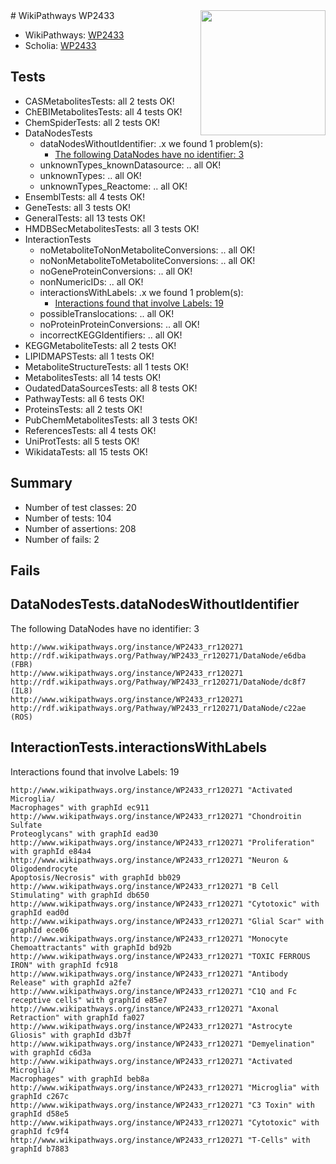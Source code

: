 <img style="float: right; width: 200px" src="https://upload.wikimedia.org/wikipedia/commons/thumb/8/83/Wplogo_with_text_500.png/640px-Wplogo_with_text_500.png" />
# WikiPathways WP2433

* WikiPathways: [WP2433](https://wikipathways.org/pathways/WP2433)
* Scholia: [WP2433](https://scholia.toolforge.org/wikipathways/WP2433)
## Tests
* CASMetabolitesTests: all 2 tests OK!
* ChEBIMetabolitesTests: all 4 tests OK!
* ChemSpiderTests: all 2 tests OK!
* DataNodesTests
    * dataNodesWithoutIdentifier: .x we found 1 problem(s):
        * [The following DataNodes have no identifier: 3](#d2d32fa2)
    * unknownTypes_knownDatasource: .. all OK!
    * unknownTypes: .. all OK!
    * unknownTypes_Reactome: .. all OK!
* EnsemblTests: all 4 tests OK!
* GeneTests: all 3 tests OK!
* GeneralTests: all 13 tests OK!
* HMDBSecMetabolitesTests: all 3 tests OK!
* InteractionTests
    * noMetaboliteToNonMetaboliteConversions: .. all OK!
    * noNonMetaboliteToMetaboliteConversions: .. all OK!
    * noGeneProteinConversions: .. all OK!
    * nonNumericIDs: .. all OK!
    * interactionsWithLabels: .x we found 1 problem(s):
        * [Interactions found that involve Labels: 19](#fe97a8c1)
    * possibleTranslocations: .. all OK!
    * noProteinProteinConversions: .. all OK!
    * incorrectKEGGIdentifiers: .. all OK!
* KEGGMetaboliteTests: all 2 tests OK!
* LIPIDMAPSTests: all 1 tests OK!
* MetaboliteStructureTests: all 1 tests OK!
* MetabolitesTests: all 14 tests OK!
* OudatedDataSourcesTests: all 8 tests OK!
* PathwayTests: all 6 tests OK!
* ProteinsTests: all 2 tests OK!
* PubChemMetabolitesTests: all 3 tests OK!
* ReferencesTests: all 4 tests OK!
* UniProtTests: all 5 tests OK!
* WikidataTests: all 15 tests OK!


## Summary

* Number of test classes: 20
* Number of tests: 104
* Number of assertions: 208
* Number of fails: 2

## Fails

<a name="d2d32fa2" />

## DataNodesTests.dataNodesWithoutIdentifier

The following DataNodes have no identifier: 3
```
http://www.wikipathways.org/instance/WP2433_rr120271 http://rdf.wikipathways.org/Pathway/WP2433_rr120271/DataNode/e6dba (FBR)
http://www.wikipathways.org/instance/WP2433_rr120271 http://rdf.wikipathways.org/Pathway/WP2433_rr120271/DataNode/dc8f7 (IL8)
http://www.wikipathways.org/instance/WP2433_rr120271 http://rdf.wikipathways.org/Pathway/WP2433_rr120271/DataNode/c22ae (ROS)
```

<a name="fe97a8c1" />

## InteractionTests.interactionsWithLabels

Interactions found that involve Labels: 19
```
http://www.wikipathways.org/instance/WP2433_rr120271 "Activated Microglia/
Macrophages" with graphId ec911
http://www.wikipathways.org/instance/WP2433_rr120271 "Chondroitin Sulfate 
Proteoglycans" with graphId ead30
http://www.wikipathways.org/instance/WP2433_rr120271 "Proliferation" with graphId e84a4
http://www.wikipathways.org/instance/WP2433_rr120271 "Neuron & 
Oligodendrocyte
Apoptosis/Necrosis" with graphId bb029
http://www.wikipathways.org/instance/WP2433_rr120271 "B Cell Stimulating" with graphId db650
http://www.wikipathways.org/instance/WP2433_rr120271 "Cytotoxic" with graphId ead0d
http://www.wikipathways.org/instance/WP2433_rr120271 "Glial Scar" with graphId ece06
http://www.wikipathways.org/instance/WP2433_rr120271 "Monocyte Chemoattractants" with graphId bd92b
http://www.wikipathways.org/instance/WP2433_rr120271 "TOXIC FERROUS
IRON" with graphId fc918
http://www.wikipathways.org/instance/WP2433_rr120271 "Antibody Release" with graphId a2fe7
http://www.wikipathways.org/instance/WP2433_rr120271 "C1Q and Fc receptive cells" with graphId e85e7
http://www.wikipathways.org/instance/WP2433_rr120271 "Axonal Retraction" with graphId fa027
http://www.wikipathways.org/instance/WP2433_rr120271 "Astrocyte Gliosis" with graphId d3b7f
http://www.wikipathways.org/instance/WP2433_rr120271 "Demyelination" with graphId c6d3a
http://www.wikipathways.org/instance/WP2433_rr120271 "Activated Microglia/
Macrophages" with graphId beb8a
http://www.wikipathways.org/instance/WP2433_rr120271 "Microglia" with graphId c267c
http://www.wikipathways.org/instance/WP2433_rr120271 "C3 Toxin" with graphId d58e5
http://www.wikipathways.org/instance/WP2433_rr120271 "Cytotoxic" with graphId fc9f4
http://www.wikipathways.org/instance/WP2433_rr120271 "T-Cells" with graphId b7883
```

